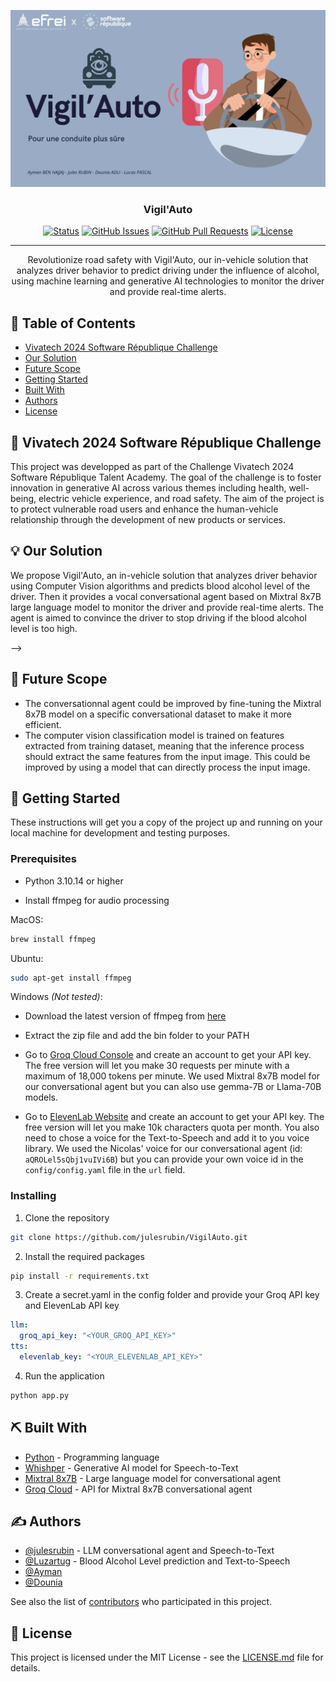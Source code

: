 <p align="center">
  <a href="" rel="noopener">
 <img src="img/VigilAutobanner.png" alt="Project logo"></a>
</p>
<h3 align="center">Vigil'Auto</h3>

<div align="center">

<!-- [![Hackathon](https://img.shields.io/badge/hackathon-name-orange.svg)](http://hackathon.url.com) -->
[![Status](https://img.shields.io/badge/status-active-success.svg)]()
[![GitHub Issues](https://img.shields.io/github/issues/julesrubin/VigilAuto.svg)](https://github.com/julesrubin/VigilAuto/issues)
[![GitHub Pull Requests](https://img.shields.io/github/issues-pr/julesrubin/VigilAuto.svg)](https://github.com/julesrubin/VigilAuto/pulls)
[![License](https://img.shields.io/badge/license-MIT-blue.svg)](LICENSE.md)

</div>

---

<p align="center">Revolutionize road safety with Vigil'Auto, our in-vehicle solution that analyzes driver behavior to predict driving under 
    the influence of alcohol, using machine learning and generative AI technologies to monitor the driver and provide real-time alerts.
    <br>
</p>

## 📝 Table of Contents

- [Vivatech 2024 Software République Challenge](#problem_statement)
- [Our Solution](#idea)
- [Future Scope](#future_scope)
- [Getting Started](#getting_started)
- [Built With](#tech_stack)
- [Authors](#authors)
- [License](#license)

## 🧐 Vivatech 2024 Software République Challenge <a name = "problem_statement"></a>

<!-- It is useful to design and follow a specific format when writing a problem statement. While there are several options
for doing this, the following is a simple and straightforward template often used in Business Analysis to maintain
focus on defining the problem.

- IDEAL: This section is used to describe the desired or “to be” state of the process or product. At large, this section
  should illustrate what the expected environment would look like once the solution is implemented.
- REALITY: This section is used to describe the current or “as is” state of the process or product.
- CONSEQUENCES: This section is used to describe the impacts on the business if the problem is not fixed or improved upon.
  This includes costs associated with loss of money, time, productivity, competitive advantage, and so forth.

Following this format will result in a workable document that can be used to understand the problem and elicit
requirements that will lead to a winning solution. -->

This project was developped as part of the Challenge Vivatech 2024 Software République Talent Academy. The goal of the challenge is to foster innovation in generative AI across various themes including health, well-being, electric vehicle experience, and road safety. The aim of the project is to protect vulnerable road users and enhance the human-vehicle relationship through the development of new products or services.

## 💡 Our Solution <a name = "idea"></a>

<!-- This section is used to describe potential solutions.

Once the ideal, reality, and consequences sections have been
completed, and understood, it becomes easier to provide a solution for solving the problem. -->

We propose Vigil'Auto, an in-vehicle solution that analyzes driver behavior using Computer Vision algorithms and predicts blood alcohol level of the driver. Then it provides a vocal conversational agent based on Mixtral 8x7B large language model to monitor the driver and provide real-time alerts. The agent is aimed to convince the driver to stop driving if the blood alcohol level is too high.

<!-- ## ⛓️ Dependencies / Limitations <a name = "limitations"></a>

<!-- - What are the dependencies of your project?
- Describe each limitation in detailed but concise terms
- Explain why each limitation exists
- Provide the reasons why each limitation could not be overcome using the method(s) chosen to acquire.
- Assess the impact of each limitation in relation to the overall findings and conclusions of your project, and if
  appropriate, describe how these limitations could point to the need for further research. --> -->

## 🚀 Future Scope <a name = "future_scope"></a>

- The conversationnal agent could be improved by fine-tuning the Mixtral 8x7B model on a specific conversational dataset to make it more efficient.
- The computer vision classification model is trained on features extracted from training dataset, meaning that the inference process should extract the same features from the input image. This could be improved by using a model that can directly process the input image.

## 🏁 Getting Started <a name = "getting_started"></a>

These instructions will get you a copy of the project up and running on your local machine for development
and testing purposes. 
<!-- See [deployment](#deployment) for notes on how to deploy the project on a live system. -->

### Prerequisites

<!-- What things you need to install the software and how to install them.

```
Give examples
``` -->

- Python 3.10.14 or higher

- Install ffmpeg for audio processing

MacOS:
```bash
brew install ffmpeg
```

Ubuntu:
```bash
sudo apt-get install ffmpeg
```

Windows *(Not tested)*:
- Download the latest version of ffmpeg from [here](https://ffmpeg.org/download.html)
- Extract the zip file and add the bin folder to your PATH

- Go to [Groq Cloud Console](https://console.groq.com/playground) and create an account to get your API key. The free version will let you make 30 requests per minute with a maximum of 18,000 tokens per minute. We used Mixtral 8x7B model for our conversational agent but you can also use gemma-7B or Llama-70B models.

- Go to [ElevenLab Website](https://elevenlabs.io/) and create an account to get your API key. The free version will let you make 10k characters quota per month. You also need to chose a voice for the Text-to-Speech and add it to you voice library. We used the Nicolas' voice for our conversational agent (id: ```aQROLel5sQbj1vuIVi6B```) but you can provide your own voice id in the ```config/config.yaml``` file in the ```url``` field.

### Installing

<!-- A step by step series of examples that tell you how to get a development env running.

Say what the step will be

```
Give the example
```

And repeat

```
until finished
``` -->

1. Clone the repository

```bash
git clone https://github.com/julesrubin/VigilAuto.git
```

2. Install the required packages

```bash
pip install -r requirements.txt
```

3. Create a secret.yaml in the config folder and provide your Groq API key and ElevenLab API key
```yaml
llm:
  groq_api_key: "<YOUR_GROQ_API_KEY>"
tts:
  elevenlab_key: "<YOUR_ELEVENLAB_API_KEY>"
```

4. Run the application

```bash
python app.py
```

<!-- ## 🎈 Usage <a name="usage"></a>

Add notes about how to use the system. -->

## ⛏️ Built With <a name = "tech_stack"></a>

<!-- - [MongoDB](https://www.mongodb.com/) - Database
- [Express](https://expressjs.com/) - Server Framework
- [VueJs](https://vuejs.org/) - Web Framework
- [NodeJs](https://nodejs.org/en/) - Server Environment -->

- [Python](https://www.python.org/) - Programming language
- [Whishper](https://openai.com/research/whisper) - Generative AI model for Speech-to-Text
- [Mixtral 8x7B](https://mistral.ai/fr/news/mixtral-of-experts/) - Large language model for conversational agent
- [Groq Cloud](https://console.groq.com/playground) - API for Mixtral 8x7B conversational agent

## ✍️ Authors <a name = "authors"></a>

- [@julesrubin](https://github.com/julesrubin) - LLM conversational agent and Speech-to-Text
- [@Luzartug](https://github.com/Luzartug) - Blood Alcohol Level prediction and Text-to-Speech
- [@Ayman](https://github.com/Senshiben-efrei)
- [@Dounia](https://github.com/)

See also the list of [contributors](https://github.com/julesrubin/VigilAuto/contributors)
who participated in this project.

<!-- ## 🎉 Acknowledgments <a name = "acknowledgments"></a>

- Hat tip to anyone whose code was used
- Inspiration
- References -->

## 📜 License <a name = "license"></a>

This project is licensed under the MIT License - see the [LICENSE.md](LICENSE.md) file for details.
